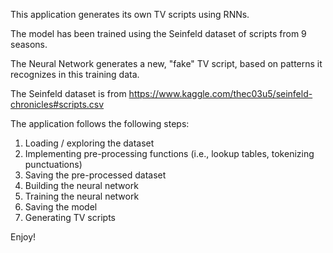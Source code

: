 This application generates its own TV scripts using RNNs.

The model has been trained using the Seinfeld dataset of scripts from 9 seasons.

The Neural Network generates a new, "fake" TV script, based on patterns it recognizes in this training data.

The Seinfeld dataset is from https://www.kaggle.com/thec03u5/seinfeld-chronicles#scripts.csv

The application follows the following steps:
1. Loading / exploring the dataset
2. Implementing pre-processing functions (i.e., lookup tables, tokenizing punctuations)
3. Saving the pre-processed dataset
4. Building the neural network
5. Training the neural network
6. Saving the model
7. Generating TV scripts

Enjoy!
